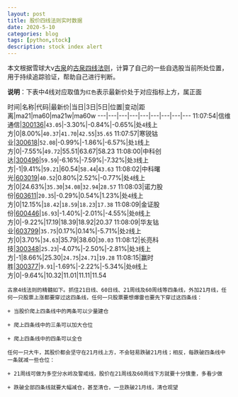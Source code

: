 ```yaml
---
layout: post
title: 股价四线法则实时数据
date: 2020-5-10
categories: blog
tags: [python,stock]
description: stock index alert
---
```



本文根据雪球大v[古泉](https://xueqiu.com/u/7148646888)的[古泉四线法则](https://xueqiu.com/7148646888/130498192)，计算了自己的一些自选股当前所处位置，用于持续追踪验证，帮助自己进行判断。

**说明**：下表中4线对应取值为`红色`表示最新价处于对应指标上方，属正面

时间|名称|代码|最新价|当日|3日|5日|位置|变动|距离|ma21|ma60|ma21w|ma60w
---|---|---|---|---|---|---|---|---
11:07:54|信维通信|[300136](https://xueqiu.com/S/SZ300136)|`43.05`|-3.30%|-0.84%|-0.65%|处`4`线上方|0|8.00%|`40.37`|`41.70`|`42.55`|`35.65`
11:07:57|寒锐钴业|[300618](https://xueqiu.com/S/SZ300618)|`52.08`|-0.99%|-1.86%|-6.57%|处`1`线上方|0|-7.55%|`49.72`|55.51|63.67|58.23
11:08:00|中科创达|[300496](https://xueqiu.com/S/SZ300496)|`59.59`|-6.16%|-7.59%|-7.32%|处`3`线上方|-1|9.41%|`59.21`|60.54|`58.44`|`43.63`
11:08:02|中科曙光|[603019](https://xueqiu.com/S/SH603019)|`40.52`|0.80%|2.52%|-0.77%|处`4`线上方|0|24.63%|`35.30`|`34.08`|`32.94`|`28.57`
11:08:03|诺力股份|[603611](https://xueqiu.com/S/SH603611)|`20.35`|-0.29%|0.54%|1.23%|处`4`线上方|0|12.15%|`18.42`|`18.59`|`18.23`|`17.38`
11:08:09|金证股份|[600446](https://xueqiu.com/S/SH600446)|`16.93`|-1.40%|-2.01%|-4.55%|处`0`线上方|0|-9.22%|17.19|18.39|18.92|20.37
11:08:09|华友钴业|[603799](https://xueqiu.com/S/SH603799)|`35.75`|0.17%|0.14%|-5.71%|处`2`线上方|0|3.70%|`34.63`|35.79|38.60|`30.03`
11:08:12|长亮科技|[300348](https://xueqiu.com/S/SZ300348)|`25.23`|-4.07%|-2.50%|-2.81%|处`3`线上方|-1|8.66%|25.30|`24.75`|`24.71`|`19.28`
11:08:15|赢时胜|[300377](https://xueqiu.com/S/SZ300377)|`9.91`|-1.69%|-2.22%|-5.34%|处`0`线上方|0|-9.64%|10.32|11.01|11.11|11.54

```
古泉4线法则的精髓如下。抓住21日线、60日线、21周线及60周线等四条线，外加21月线，任何一只股票上涨都要穿过这四条线，任何一只股票要想爆雷也要先下穿过这四条线：

+ 当股价爬上四条线中的两条可以少量建仓

+ 爬上四条线中的三条可以加大仓位

+ 爬上四条线中的四条可以全仓

任何一只大牛，其股价都会坚守在21月线上方，不会轻易跌破21月线；相反，每跌破四条线中一条就减一些仓位：

+ 21周线可做为多空分水岭及警戒线，股价在21周线及60周线下方就要十分慎重，多看少做

+ 跌破全部四条线就要大幅减仓，甚至清仓，一旦跌破21月线，清仓观望
```